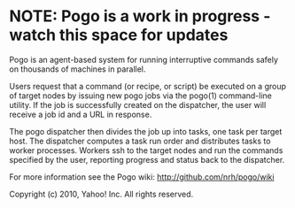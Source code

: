 # NOTE: Pogo is a work in progress - watch this space for updates

Pogo is an agent-based system for running interruptive commands safely
on thousands of machines in parallel.

Users request that a command (or recipe, or script) be executed on a
group of target nodes by issuing new pogo jobs via the pogo(1)
command-line utility.  If the job is successfully created on the
dispatcher, the user will receive a job id and a URL in response.

The pogo dispatcher then divides the job up into tasks, one task per
target host.  The dispatcher computes a task run order and distributes
tasks to worker processes.  Workers ssh to the target nodes and run the
commands specified by the user, reporting progress and status back to
the dispatcher.

For more information see the Pogo wiki: http://github.com/nrh/pogo/wiki

Copyright (c) 2010, Yahoo! Inc. All rights reserved.

